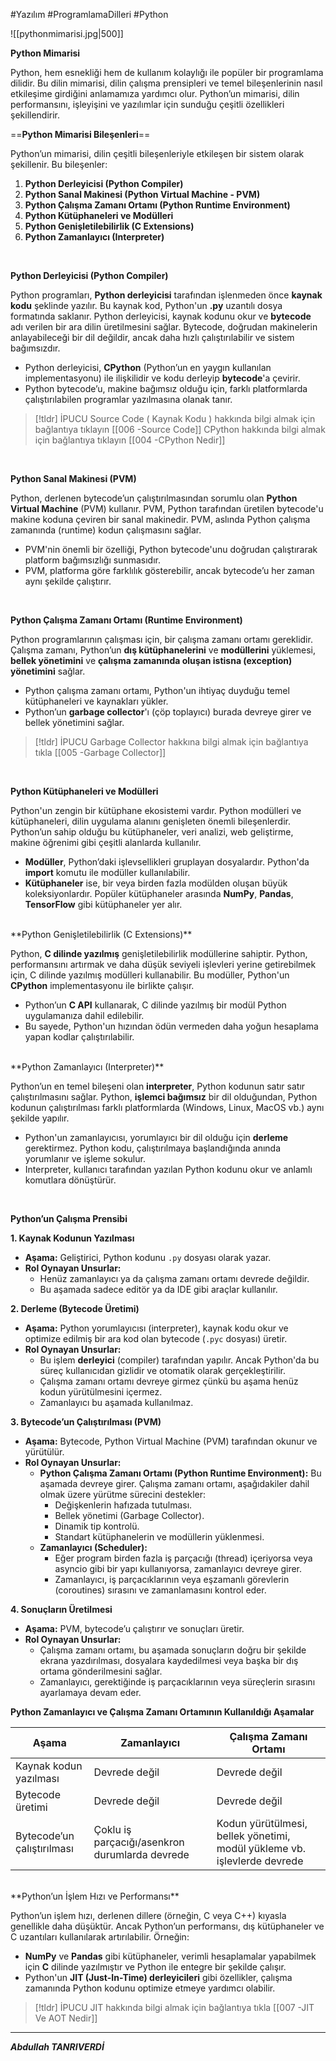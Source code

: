 #Yazılım #ProgramlamaDilleri #Python 

![[pythonmimarisi.jpg|500]]


**Python Mimarisi**

Python, hem esnekliği hem de kullanım kolaylığı ile popüler bir programlama dilidir. Bu dilin mimarisi, dilin çalışma prensipleri ve temel bileşenlerinin nasıl etkileşime girdiğini anlamamıza yardımcı olur. Python’un mimarisi, dilin performansını, işleyişini ve yazılımlar için sunduğu çeşitli özellikleri şekillendirir. 


==**Python Mimarisi Bileşenleri**==

Python’un mimarisi, dilin çeşitli bileşenleriyle etkileşen bir sistem olarak şekillenir. Bu bileşenler:

1. **Python Derleyicisi (Python Compiler)**
2. **Python Sanal Makinesi (Python Virtual Machine - PVM)**
3. **Python Çalışma Zamanı Ortamı (Python Runtime Environment)**
4. **Python Kütüphaneleri ve Modülleri**
5. **Python Genişletilebilirlik (C Extensions)**
6. **Python Zamanlayıcı (Interpreter)**

<br>

**Python Derleyicisi (Python Compiler)**

Python programları, **Python derleyicisi** tarafından işlenmeden önce **kaynak kodu** şeklinde yazılır. Bu kaynak kod, Python'un **.py** uzantılı dosya formatında saklanır. Python derleyicisi, kaynak kodunu okur ve **bytecode** adı verilen bir ara dilin üretilmesini sağlar. Bytecode, doğrudan makinelerin anlayabileceği bir dil değildir, ancak daha hızlı çalıştırılabilir ve sistem bağımsızdır.

- Python derleyicisi, **CPython** (Python’un en yaygın kullanılan implementasyonu) ile ilişkilidir ve kodu derleyip **bytecode**'a çevirir.
- Python bytecode’u, makine bağımsız olduğu için, farklı platformlarda çalıştırılabilen programlar yazılmasına olanak tanır.


> [!tldr] İPUCU
> Source Code ( Kaynak Kodu ) hakkında bilgi almak için bağlantıya tıklayın [[006 -Source Code]]
> CPython hakkında bilgi almak için bağlantıya tıklayın [[004 -CPython Nedir]]

<br>


 **Python Sanal Makinesi (PVM)**

Python, derlenen bytecode’un çalıştırılmasından sorumlu olan **Python Virtual Machine** (PVM) kullanır. PVM, Python tarafından üretilen bytecode'u makine koduna çeviren bir sanal makinedir. PVM, aslında Python çalışma zamanında (runtime) kodun çalışmasını sağlar.

- PVM'nin önemli bir özelliği, Python bytecode'unu doğrudan çalıştırarak platform bağımsızlığı sunmasıdır.
- PVM, platforma göre farklılık gösterebilir, ancak bytecode’u her zaman aynı şekilde çalıştırır.

<br>


**Python Çalışma Zamanı Ortamı (Runtime Environment)**

Python programlarının çalışması için, bir çalışma zamanı ortamı gereklidir. Çalışma zamanı, Python’un **dış kütüphanelerini** ve **modüllerini** yüklemesi, **bellek yönetimini** ve **çalışma zamanında oluşan istisna (exception) yönetimini** sağlar.

- Python çalışma zamanı ortamı, Python'un ihtiyaç duyduğu temel kütüphaneleri ve kaynakları yükler.
- Python’un **garbage collector**'ı (çöp toplayıcı) burada devreye girer ve bellek yönetimini sağlar.


> [!tldr] İPUCU
> Garbage Collector hakkına bilgi almak için bağlantıya tıkla [[005 -Garbage Collector]]


<br>


**Python Kütüphaneleri ve Modülleri**

Python'un zengin bir kütüphane ekosistemi vardır. Python modülleri ve kütüphaneleri, dilin uygulama alanını genişleten önemli bileşenlerdir. Python’un sahip olduğu bu kütüphaneler, veri analizi, web geliştirme, makine öğrenimi gibi çeşitli alanlarda kullanılır.

- **Modüller**, Python’daki işlevsellikleri gruplayan dosyalardır. Python'da **import** komutu ile modüller kullanılabilir.
- **Kütüphaneler** ise, bir veya birden fazla modülden oluşan büyük koleksiyonlardır. Popüler kütüphaneler arasında **NumPy**, **Pandas**, **TensorFlow** gibi kütüphaneler yer alır.
<br>
**Python Genişletilebilirlik (C Extensions)**

Python, **C dilinde yazılmış** genişletilebilirlik modüllerine sahiptir. Python, performansını artırmak ve daha düşük seviyeli işlevleri yerine getirebilmek için, C dilinde yazılmış modülleri kullanabilir. Bu modüller, Python'un **CPython** implementasyonu ile birlikte çalışır.

- Python’un **C API** kullanarak, C dilinde yazılmış bir modül Python uygulamanıza dahil edilebilir.
- Bu sayede, Python'un hızından ödün vermeden daha yoğun hesaplama yapan kodlar çalıştırılabilir.

<br>
**Python Zamanlayıcı (Interpreter)**

Python’un en temel bileşeni olan **interpreter**, Python kodunun satır satır çalıştırılmasını sağlar. Python, **işlemci bağımsız** bir dil olduğundan, Python kodunun çalıştırılması farklı platformlarda (Windows, Linux, MacOS vb.) aynı şekilde yapılır.

- Python'un zamanlayıcısı, yorumlayıcı bir dil olduğu için **derleme** gerektirmez. Python kodu, çalıştırılmaya başlandığında anında yorumlanır ve işleme sokulur.
- Interpreter, kullanıcı tarafından yazılan Python kodunu okur ve anlamlı komutlara dönüştürür.
 <br>
 
**Python’un Çalışma Prensibi**

**1. Kaynak Kodunun Yazılması**

- **Aşama:** Geliştirici, Python kodunu `.py` dosyası olarak yazar.
- **Rol Oynayan Unsurlar:**
    - Henüz zamanlayıcı ya da çalışma zamanı ortamı devrede değildir.
    - Bu aşamada sadece editör ya da IDE gibi araçlar kullanılır.


**2. Derleme (Bytecode Üretimi)**

- **Aşama:** Python yorumlayıcısı (interpreter), kaynak kodu okur ve optimize edilmiş bir ara kod olan bytecode (`.pyc` dosyası) üretir.
- **Rol Oynayan Unsurlar:**
    - Bu işlem **derleyici** (compiler) tarafından yapılır. Ancak Python'da bu süreç kullanıcıdan gizlidir ve otomatik olarak gerçekleştirilir.
    - Çalışma zamanı ortamı devreye girmez çünkü bu aşama henüz kodun yürütülmesini içermez.
    - Zamanlayıcı bu aşamada kullanılmaz.


**3. Bytecode’un Çalıştırılması (PVM)**

- **Aşama:** Bytecode, Python Virtual Machine (PVM) tarafından okunur ve yürütülür.
- **Rol Oynayan Unsurlar:**
    - **Python Çalışma Zamanı Ortamı (Python Runtime Environment):** Bu aşamada devreye girer. Çalışma zamanı ortamı, aşağıdakiler dahil olmak üzere yürütme sürecini destekler:
        - Değişkenlerin hafızada tutulması.
        - Bellek yönetimi (Garbage Collector).
        - Dinamik tip kontrolü.
        - Standart kütüphanelerin ve modüllerin yüklenmesi.
    - **Zamanlayıcı (Scheduler):**
        - Eğer program birden fazla iş parçacığı (thread) içeriyorsa veya asyncio gibi bir yapı kullanıyorsa, zamanlayıcı devreye girer.
        - Zamanlayıcı, iş parçacıklarının veya eşzamanlı görevlerin (coroutines) sırasını ve zamanlamasını kontrol eder.



**4. Sonuçların Üretilmesi**

- **Aşama:** PVM, bytecode’u çalıştırır ve sonuçları üretir.
- **Rol Oynayan Unsurlar:**
    - Çalışma zamanı ortamı, bu aşamada sonuçların doğru bir şekilde ekrana yazdırılması, dosyalara kaydedilmesi veya başka bir dış ortama gönderilmesini sağlar.
    - Zamanlayıcı, gerektiğinde iş parçacıklarının veya süreçlerin sırasını ayarlamaya devam eder.



**Python Zamanlayıcı ve Çalışma Zamanı Ortamının Kullanıldığı Aşamalar**

|**Aşama**|**Zamanlayıcı**|**Çalışma Zamanı Ortamı**|
|---|---|---|
|Kaynak kodun yazılması|Devrede değil|Devrede değil|
|Bytecode üretimi|Devrede değil|Devrede değil|
|Bytecode’un çalıştırılması|Çoklu iş parçacığı/asenkron durumlarda devrede|Kodun yürütülmesi, bellek yönetimi, modül yükleme vb. işlevlerde devrede|

<br>
**Python’un İşlem Hızı ve Performansı**

Python’un işlem hızı, derlenen dillere (örneğin, C veya C++) kıyasla genellikle daha düşüktür. Ancak Python’un performansı, dış kütüphaneler ve C uzantıları kullanılarak artırılabilir. Örneğin:

- **NumPy** ve **Pandas** gibi kütüphaneler, verimli hesaplamalar yapabilmek için **C** dilinde yazılmıştır ve Python ile entegre bir şekilde çalışır.
- Python'un **JIT (Just-In-Time) derleyicileri** gibi özellikler, çalışma zamanında Python kodunu optimize etmeye yardımcı olabilir.

> [!tldr] İPUCU
> JIT hakkında bilgi almak için bağlantıya tıkla [[007 -JIT Ve AOT Nedir]]



***
***Abdullah TANRIVERDİ***



